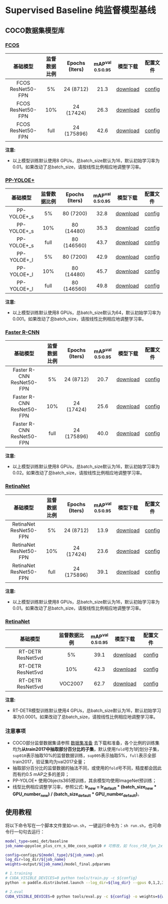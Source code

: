 # Supervised Baseline 纯监督模型基线

## COCO数据集模型库

### [FCOS](../../fcos)

|  基础模型          |    监督数据比例   |    Epochs (Iters)  | mAP<sup>val<br>0.5:0.95 |  模型下载  |   配置文件   |
| :---------------: | :-------------: | :---------------: |:---------------------: |:--------: | :---------: |
| FCOS ResNet50-FPN |        5%       |    24 (8712)      |       21.3        | [download](https://paddledet.bj.bcebos.com/models/fcos_r50_fpn_2x_coco_sup005.pdparams) | [config](fcos_r50_fpn_2x_coco_sup005.yml) |
| FCOS ResNet50-FPN |        10%      |    24 (17424)     |       26.3        | [download](https://paddledet.bj.bcebos.com/models/fcos_r50_fpn_2x_coco_sup010.pdparams) | [config](fcos_r50_fpn_2x_coco_sup010.yml) |
| FCOS ResNet50-FPN |        full     |    24 (175896)    |       42.6        | [download](https://paddledet.bj.bcebos.com/models/fcos_r50_fpn_iou_multiscale_2x_coco.pdparams) | [config](../../fcos/fcos_r50_fpn_iou_multiscale_2x_coco.yml) |

**注意:**
  - 以上模型训练默认使用8 GPUs，总batch_size默认为16，默认初始学习率为0.01。如果改动了总batch_size，请按线性比例相应地调整学习率。


### [PP-YOLOE+](../../ppyoloe)

|  基础模型          |    监督数据比例   |    Epochs (Iters)  |   mAP<sup>val<br>0.5:0.95 |  模型下载  |   配置文件   |
| :---------------: | :-------------: | :---------------: | :---------------------: |:--------: | :---------: |
| PP-YOLOE+_s       |        5%       |    80 (7200)      |       32.8       | [download](https://paddledet.bj.bcebos.com/models/ppyoloe_plus_crn_s_80e_coco_sup005.pdparams) | [config](ppyoloe_plus_crn_s_80e_coco_sup005.yml) |
| PP-YOLOE+_s       |        10%      |    80 (14480)     |       35.3       | [download](https://paddledet.bj.bcebos.com/models/ppyoloe_plus_crn_s_80e_coco_sup010.pdparams) | [config](ppyoloe_plus_crn_s_80e_coco_sup010.yml) |
| PP-YOLOE+_s       |        full     |    80 (146560)    |       43.7       | [download](https://paddledet.bj.bcebos.com/models/ppyoloe_plus_crn_s_80e_coco.pdparams) | [config](../../ppyoloe/ppyoloe_plus_crn_s_80e_coco.yml) |
| PP-YOLOE+_l       |        5%       |    80 (7200)      |       42.9       | [download](https://paddledet.bj.bcebos.com/models/ppyoloe_plus_crn_l_80e_coco_sup005.pdparams) | [config](ppyoloe_plus_crn_l_80e_coco_sup005.yml) |
| PP-YOLOE+_l       |        10%      |    80 (14480)     |       45.7       | [download](https://paddledet.bj.bcebos.com/models/ppyoloe_plus_crn_l_80e_coco_sup010.pdparams) | [config](ppyoloe_plus_crn_l_80e_coco_sup010.yml) |
| PP-YOLOE+_l       |        full     |    80 (146560)    |       49.8       | [download](https://paddledet.bj.bcebos.com/models/ppyoloe_plus_crn_l_80e_coco.pdparams) | [config](../../ppyoloe/ppyoloe_plus_crn_l_80e_coco.yml) |

**注意:**
  - 以上模型训练默认使用8 GPUs，总batch_size默认为64，默认初始学习率为0.001。如果改动了总batch_size，请按线性比例相应地调整学习率。


### [Faster R-CNN](../../faster_rcnn)

|  基础模型          |    监督数据比例   |    Epochs (Iters)  |  mAP<sup>val<br>0.5:0.95 |  模型下载  |   配置文件   |
| :---------------: | :-------------: | :---------------: | :---------------------: |:--------: | :---------: |
| Faster R-CNN ResNet50-FPN |    5%   |    24 (8712)      |       20.7      | [download](https://paddledet.bj.bcebos.com/models/faster_rcnn_r50_fpn_2x_coco_sup005.pdparams) | [config](faster_rcnn_r50_fpn_2x_coco_sup005.yml) |
| Faster R-CNN ResNet50-FPN |    10%  |    24 (17424)     |       25.6      | [download](https://paddledet.bj.bcebos.com/models/faster_rcnn_r50_fpn_2x_coco_sup010.pdparams) | [config](faster_rcnn_r50_fpn_2x_coco_sup010.yml) |
| Faster R-CNN ResNet50-FPN |    full |    24 (175896)    |       40.0      | [download](https://paddledet.bj.bcebos.com/models/faster_rcnn_r50_fpn_2x_coco.pdparams) | [config](../../configs/faster_rcnn/faster_rcnn_r50_fpn_2x_coco.yml) |

**注意:**
  - 以上模型训练默认使用8 GPUs，总batch_size默认为16，默认初始学习率为0.02。如果改动了总batch_size，请按线性比例相应地调整学习率。


### [RetinaNet](../../retinanet)

|  基础模型          |    监督数据比例   |    Epochs (Iters)  |  mAP<sup>val<br>0.5:0.95 |  模型下载  |   配置文件   |
| :---------------: | :-------------: | :---------------: | :---------------------: |:--------: | :---------: |
| RetinaNet ResNet50-FPN |     5%    |    24 (8712)      |       13.9       | [download](https://paddledet.bj.bcebos.com/models/retinanet_r50_fpn_2x_coco_sup005.pdparams) | [config](retinanet_r50_fpn_2x_coco_sup005.yml) |
| RetinaNet ResNet50-FPN |    10%    |    24 (17424)     |       23.6       | [download](https://paddledet.bj.bcebos.com/models/retinanet_r50_fpn_2x_coco_sup010.pdparams) | [config](retinanet_r50_fpn_2x_coco_sup010.yml) |
| RetinaNet ResNet50-FPN |    full   |    24 (175896)    |       39.1       | [download](https://paddledet.bj.bcebos.com/models/retinanet_r50_fpn_2x_coco.pdparams) | [config](../../configs/retinanet/retinanet_r50_fpn_2x_coco.yml) |

**注意:**
  - 以上模型训练默认使用8 GPUs，总batch_size默认为16，默认初始学习率为0.01。如果改动了总batch_size，请按线性比例相应地调整学习率。



### [RetinaNet](../../retinanet)

|  基础模型          |    监督数据比例     |  mAP<sup>val<br>0.5:0.95 |  模型下载  |   配置文件   |
| :---------------: | :-------------: | :---------------------: |:--------: | :---------: |
| RT-DETR ResNet5vd |     5%    |     39.1       | [download](https://paddledet.bj.bcebos.com/models/retinanet_r50_fpn_2x_coco_sup005.pdparams) | [config](rtdetr_r50vd_6x_coco_sup005.yml) |
| RT-DETR ResNet5vd |    10%    |     42.3       | [download](https://paddledet.bj.bcebos.com/models/retinanet_r50_fpn_2x_coco_sup010.pdparams) | [config](rtdetr_r50vd_6x_coco_sup010.yml) |
| RT-DETR ResNet5vd |    VOC2007 |     62.7      | [download](https://paddledet.bj.bcebos.com/models/rtdetr_r50vd_6x_voc2007.pdparams) | [config](../../configs/retinanet/rtdetr_r50vd_6x_voc2007.yml) |

**注意:**
  - RT-DETR模型训练默认使用4 GPUs，总batch_size默认为16，默认初始学习率为0.0001。如果改动了总batch_size，请按线性比例相应地调整学习率。

### 注意事项
 - COCO部分监督数据集请参照 [数据集准备](../README.md) 去下载和准备，各个比例的训练集均为**从train2017中抽取部分百分比的子集**，默认使用`fold`号为1的划分子集，`sup010`表示抽取10%的监督数据训练，`sup005`表示抽取5%，`full`表示全部train2017，验证集均为val2017全量；
 - 抽取部分百分比的监督数据的抽法不同，或使用的`fold`号不同，精度都会因此而有约0.5 mAP之多的差异；
 - PP-YOLOE+ 使用Objects365预训练，其余模型均使用ImageNet预训练；
 - 线型比例相应调整学习率，参照公式: **lr<sub>new</sub> = lr<sub>default</sub> * (batch_size<sub>new</sub> * GPU_number<sub>new</sub>) / (batch_size<sub>default</sub> * GPU_number<sub>default</sub>)**。


## 使用教程

将以下命令写在一个脚本文件里如```run.sh```，一键运行命令为：```sh run.sh```，也可命令行一句句去运行：

```bash
model_type=semi_det/baseline
job_name=ppyoloe_plus_crn_s_80e_coco_sup010 # 可修改，如 fcos_r50_fpn_2x_coco_sup010

config=configs/${model_type}/${job_name}.yml
log_dir=log_dir/${job_name}
weights=output/${job_name}/model_final.pdparams

# 1.training
# CUDA_VISIBLE_DEVICES=0 python tools/train.py -c ${config}
python -m paddle.distributed.launch --log_dir=${log_dir} --gpus 0,1,2,3,4,5,6,7 tools/train.py -c ${config} --eval --amp

# 2.eval
CUDA_VISIBLE_DEVICES=0 python tools/eval.py -c ${config} -o weights=${weights}
```

